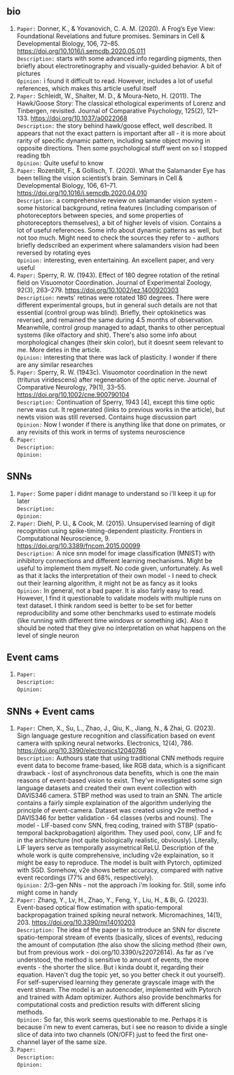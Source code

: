 ## bio
1. ``Paper:`` Donner, K., & Yovanovich, C. A. M. (2020). A Frog’s Eye View: Foundational Revelations and future promises. Seminars in Cell &amp; Developmental Biology, 106, 72–85. https://doi.org/10.1016/j.semcdb.2020.05.011 <br/>
``Description:`` starts with some advanced info regarding pigments, then briefly about electroretinography and visually-guided behavior. A bit of pictures <br/>
``Opinion:`` i found it difficult to read. However, includes a lot of useful references, which makes this article useful itself <br/>
2. ``Paper:`` Schleidt, W., Shalter, M. D., & Moura-Neto, H. (2011). The Hawk/Goose Story: The classical ethological experiments of Lorenz and Tinbergen, revisited. Journal of Comparative Psychology, 125(2), 121–133. https://doi.org/10.1037/a0022068 <br/>
``Description:`` the story behind hawk/goose effect, well described. It appears that not the exact pattern is important after all - it is more about rarity of specific dynamic pattern, including same object moving in opposite directions. Then some psychological stuff went on so I stopped reading tbh <br/>
``Opinion:`` Quite useful to know <br/>
3. ``Paper:`` Rozenblit, F., & Gollisch, T. (2020). What the Salamander Eye has been telling the vision scientist’s brain. Seminars in Cell &amp; Developmental Biology, 106, 61–71. https://doi.org/10.1016/j.semcdb.2020.04.010 <br/>
``Description:`` a comprehensive review on salamander vision system - some historical background, retina features (including comparison of photoreceptors between species, and some properties of photoreceptors themselves), a bit of higher levels of vision. Contains a lot of useful references. Some info about dynamic patterns as well, but not too much. Might need to check the sources they refer to - authors briefly dedscribed an experiment where salamanders vision had been reversed by rotating eyes <br/>
``Opinion:`` interesting, even entertaining. An excellent paper, and very useful <br/>
4. ``Paper:`` Sperry, R. W. (1943). Effect of 180 degree rotation of the retinal field on Visuomotor Coordination. Journal of Experimental Zoology, 92(3), 263–279. https://doi.org/10.1002/jez.1400920303 <br/>
``Description:`` newts' retinas were rotated 180 degrees. There were different experimental groups, but in general such details are not that essential (control group was blind). Briefly, their optokinetics was reversed, and remained the same during 4.5 months of observation. Meanwhile, control group managed to adapt, thanks to other perceptual systems (like olfactory and shit). There's also some info about morphological changes (their skin color), but it doesnt seem relevant to me. More detes in the article. <br/>
``Opinion:`` interesting that there was lack of plasticity. I wonder if there are any similar researches <br/>
5. ``Paper:`` Sperry, R. W. (1943c). Visuomotor coordination in the newt (triturus viridescens) after regeneration of the optic nerve. Journal of Comparative Neurology, 79(1), 33–55. https://doi.org/10.1002/cne.900790104 <br/>
``Description:`` Continuation of Sperry, 1943 [4], except this time optic nerve was cut. It regenerated (links to previous works in the article), but newts vision was still reversed. Contains huge discussion part <br/>
``Opinion:`` Now I wonder if there is anything like that done on primates, or any revisits of this work in terms of systems neuroscience <br/>
6. ``Paper:`` <br/>
``Description:`` <br/>
``Opinion:`` <br/>

## SNNs
1. ``Paper:`` Some paper i didnt manage to understand so i'll keep it up for later<br/>
``Description:`` <br/>
``Opinion:`` <br/>
2. ``Paper:`` Diehl, P. U., & Cook, M. (2015). Unsupervised learning of digit recognition using spike-timing-dependent plasticity. Frontiers in Computational Neuroscience, 9. https://doi.org/10.3389/fncom.2015.00099 <br/>
``Description:`` A nice snn model for image classification (MNIST) with inhibitory connections and different learning mechanisms. Might be useful to implement them myself. No code given, unfortunately. As well as that it lacks the interpretation of their own model - I need to check out their learning algorithm, it might not be as fancy as it looks <br/>
``Opinion:`` In general, not a bad paper. It is also fairly easy to read. However, I find it questionable to validate models with multiple runs on text dataset. I think random seed is better to be set for better reproducibility and some other benchmarks used to estimate models (like running with different time windows or something idk). Also it should be noted that they give no interpretation on what happens on the level of single neuron<br/>

## Event cams
1. ``Paper:`` <br/>
``Description:`` <br/>
``Opinion:`` <br/>

## SNNs + Event cams
1. ``Paper:`` Chen, X., Su, L., Zhao, J., Qiu, K., Jiang, N., & Zhai, G. (2023). Sign language gesture recognition and classification based on event camera with spiking neural networks. Electronics, 12(4), 786. https://doi.org/10.3390/electronics12040786 <br/>
``Description:`` Authours state that using traditional CNN methods require event data to become frame-based, like RGB data, which is a significant drawback - lost of asynchronous data benefits, which is one the main reasons of event-based vision to exist. They've investigated some sign language datasets and created their own event collection with DAVIS346 camera. STBP method was used to train an SNN. The article contains a fairly simple explaination of the algorithm underlying the principle of event-camera. Dataset was created using v2e method + DAVIS346 for better validation - 64 classes (verbs and nouns). The model - LIF-based conv SNN, freq coding, trained with STBP (spatio-temporal backprobagation) algorithm. They used pool, conv, LIF and fc in the architecture (not quite biologically realistic, obviously). Literally, LIF layers serve as temporally assymetrical ReLU. Description of the whole work is quite comprehensive, including v2e explaination, so it might be easy to reproduce. The model is built with Pytorch, optimized with SGD. Somehow, v2e shows better accuracy, compared with native event recordings (77% and 68%, respectively). <br/>
``Opinion:`` 2/3-gen NNs - not the approach i'm looking for. Still, some info might come in handy <br/>
2. ``Paper:`` Zhang, Y., Lv, H., Zhao, Y., Feng, Y., Liu, H., & Bi, G. (2023). Event-based optical flow estimation with spatio-temporal backpropagation trained spiking neural network. Micromachines, 14(1), 203. https://doi.org/10.3390/mi14010203 <br/>
``Description:`` The idea of the paper is to introduce an SNN for discrete spatio-temporal stream of events (basically, slices of events), reducing the amount of computation (the also show the slicing method (their own, but from previous work - doi.org/10.3390/s22072614). As far as i've understood, the method is sensitive to amount of events, the more events - the shorter the slice. But i kinda doubt it, regarding their equation. Haven't dug the topic yet, so you better check it out yourself). For self-supervised learning they generate grayscale image with the event stream. The model is an autoencoder, implemented with Pytorch and trained with Adam optimizer. Authors also provide benchmarks for computational costs and prediction results with different slicing methods. <br/>
``Opinion:`` So far, this work seems questionable to me. Perhaps it is because i'm new to event cameras, but i see no reason to divide a single slice of data into two channels (ON/OFF) just to feed the first one-channel layer of the same size. <br/>
3. ``Paper:`` <br/>
``Description:`` <br/>
``Opinion:`` <br/>